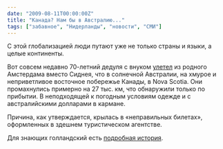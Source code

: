 ```yaml
---
date: "2009-08-11T00:00:00Z"
title: "Канада? Нам бы в Австралию..."
tags: ["забавное", "Нидерланды", "новости", "СМИ"]
---
```


С этой глобализацией люди путают уже не только страны и языки, а целые континенты.

Вот совсем недавно 70-летний дедуля с внуком [улетел](http://www.ad.nl/binnenland/3423335/Nederlander_vliegt_naar_verkeerde_Sydney.html) из родного Амстердама вместо Сиднея, что в солнечной Австралии, на хмурое и неприветливое восточное побережье Канады, в Nova Scotia. Они промахнулись примерно на 27 тыс. км, что обнаружили только по прибытии. В неподходящей к погодным условиям одежде и с австралийскими долларами в кармане.

Причина, как утверждается, крылась в «неправильных билетах», оформленных в здешнем туристическом агентстве.

Для знающих голландский есть [подробная история](http://www.ad.nl/reizen/3423556/Canada_We_moeten_naar_Australi.html).
